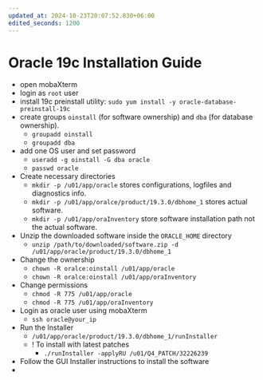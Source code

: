 ```yaml
---
updated_at: 2024-10-23T20:07:52.830+06:00
edited_seconds: 1200
---
```


# Oracle 19c Installation Guide

- open mobaXterm
- login as `root` user
- install 19c preinstall utility: `sudo yum install -y oracle-database-preinstall-19c`
- create groups `oinstall` (for software ownership) and `dba` (for database ownership).
	- `groupadd oinstall`
	- `groupadd dba`
- add one OS user and set password
	- `useradd -g oinstall -G dba oracle `
	- `passwd oracle`
- Create necessary directories
	- `mkdir -p /u01/app/oracle` stores configurations, logfiles and diagnostics info.
	- `mkdir -p /u01/app/oralce/product/19.3.0/dbhome_1` stores actual software.
	- `mkdir -p /u01/app/oraInventory` store software installation path not the actual software.
- Unzip the downloaded software inside the `ORACLE_HOME` directory
	- `unzip /path/to/downloaded/software.zip -d /u01/app/oracle/product/19.3.0/dbhome_1`
- Change the ownership
	- `chown -R oralce:oinstall /u01/app/oracle`
	- `chown -R oralce:oinstall /u01/app/oraInventory`
- Change permissions 
	- `chmod -R 775 /u01/app/oracle`
	- `chmod -R 775 /u01/app/oraInventory`
- Login as oracle user using mobaXterm
	- `ssh oracle@your_ip`
- Run the Installer
	- `/u01/app/oracle/product/19.3.0/dbhome_1/runInstaller`
	- ! To install with latest patches
		- `./runInstaller -applyRU /u01/Q4_PATCH/32226239`
- Follow the GUI Installer instructions to install the software
- 
